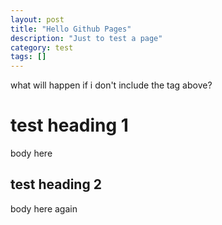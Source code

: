 ```yaml
---
layout: post
title: "Hello Github Pages"
description: "Just to test a page"
category: test
tags: []
---
```

what will happen if i don't include the tag above?

# test heading 1
body here

## test heading 2
body here again
